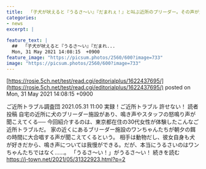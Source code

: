 ```yaml
---
title:  「子犬が吠えると『うるさ〜い』『だまれぇ！』と叫ぶ近所のブリーダー。その声が犬なんかより断然うるさい」（東京都・30代女性）  
categories:
- news
excerpt: |
  
feature_text: |
  ##  「子犬が吠えると『うるさ〜い』『だまれ...
  Mon, 31 May 2021 14:08:15  +0900
feature_image: "https://picsum.photos/2560/600?image=733"
image: "https://picsum.photos/2560/600?image=733"
---
```


[https://rosie.5ch.net/test/read.cgi/editorialplus/1622437695/](https://rosie.5ch.net/test/read.cgi/editorialplus/1622437695/)
posted on Mon, 31 May 2021 14:08:15  +0900

<!--more-->

ご近所トラブル調査団 2021.05.31 11:00 実録！ご近所トラブル 許せない！ 読者投稿 自宅の近所に犬のブリーダー施設があり、鳴き声やスタッフの怒鳴り声が聞こえてくる── 今回紹介するのは、東京都在住の30代女性が体験したこんなご近所トラブルだ。 家の近くにあるブリーダー施設のワンちゃんたちが朝夕の餌の時間に大合唱する声が聞こえてくるという。 相手は動物だし、彼女自身も犬が好きだから、鳴き声については我慢ができる。だが、本当にうるさいのはワンちゃんたちではなく......。 「うるさ〜い！」がうるさ〜い！ 続きを読む https://j-town.net/2021/05/31322923.html?p=2
